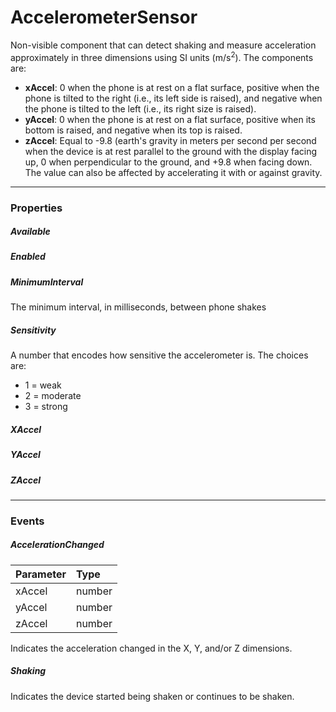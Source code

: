 # AccelerometerSensor

Non-visible component that can detect shaking and measure acceleration approximately in three dimensions using SI units (m/s<sup>2</sup>). The components are:

* **xAccel**: 0 when the phone is at rest on a flat surface, positive when the phone is tilted to the right (i.e., its left side is raised), and negative when the phone is tilted to the left (i.e., its right size is raised).
* **yAccel**: 0 when the phone is at rest on a flat surface, positive when its bottom is raised, and negative when its top is raised.
* **zAccel**: Equal to -9.8 (earth's gravity in meters per      second per second when the device is at rest parallel to the ground with the display facing up, 0 when perpendicular to the ground, and +9.8 when facing down. The value can also be affected by accelerating it with or against gravity.

---

### Properties


##### Available



##### Enabled



##### MinimumInterval

The minimum interval, in milliseconds, between phone shakes

##### Sensitivity

A number that encodes how sensitive the accelerometer is. The choices are:
* 1 = weak
* 2 = moderate
* 3 = strong

##### XAccel


##### YAccel


##### ZAccel


---

### Events

##### AccelerationChanged

| Parameter | Type |
| :--- | :--- |
| xAccel | number |
| yAccel | number |
| zAccel | number |

Indicates the acceleration changed in the X, Y, and/or Z dimensions.

##### Shaking

Indicates the device started being shaken or continues to be shaken.